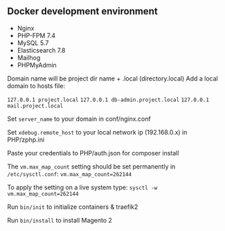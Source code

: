 ## Docker development environment
- Nginx
- PHP-FPM 7.4
- MySQL 5.7
- Elasticsearch 7.8
- Mailhog
- PHPMyAdmin 

Domain name will be project dir name + .local (directory.local)
Add a local domain to hosts file:

`127.0.0.1 project.local`
`127.0.0.1 db-admin.project.local`
`127.0.0.1 mail.project.local`

Set `server_name` to your domain in conf/nginx.conf

Set `xdebug.remote_host` to your local network ip (192.168.0.x) in PHP/zphp.ini

Paste your credentials to PHP/auth.json for composer install

The `vm.max_map_count` setting should be set permanently in `/etc/sysctl.conf`:
`vm.max_map_count=262144`

To apply the setting on a live system type: `sysctl -w vm.max_map_count=262144`

Run `bin/init` to initialize containers & traefik2

Run `bin/install` to install Magento 2